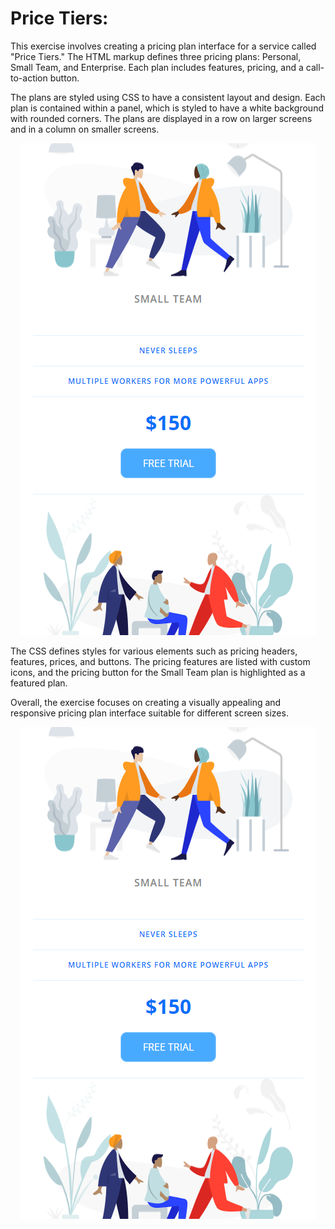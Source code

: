 # Price Tiers:

This exercise involves creating a pricing plan interface for a service called "Price Tiers." The HTML markup defines three pricing plans: Personal, Small Team, and Enterprise. Each plan includes features, pricing, and a call-to-action button.

The plans are styled using CSS to have a consistent layout and design. Each plan is contained within a panel, which is styled to have a white background with rounded corners. The plans are displayed in a row on larger screens and in a column on smaller screens.

<p align="center">
  <img src="Images/readme02.PNG" alt="price-tiers-image" />
</p>

The CSS defines styles for various elements such as pricing headers, features, prices, and buttons. The pricing features are listed with custom icons, and the pricing button for the Small Team plan is highlighted as a featured plan.

Overall, the exercise focuses on creating a visually appealing and responsive pricing plan interface suitable for different screen sizes.

<p align="center">
  <img src="Images/readme02.PNG" alt="price-tiers-image" />
</p>
